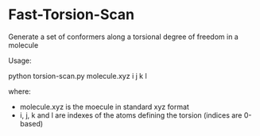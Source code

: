 # Fast-Torsion-Scan
Generate a set of conformers along a torsional degree of freedom in a molecule

Usage:

python torsion-scan.py molecule.xyz i j k l

where:
- molecule.xyz is the moecule in standard xyz format
- i, j, k and l are indexes of the atoms defining the torsion (indices are 0-based)

  
